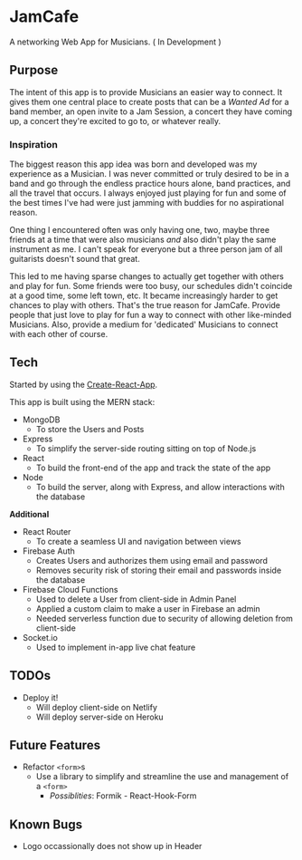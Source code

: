 # JamCafe

A networking Web App for Musicians. ( In Development )

## Purpose

The intent of this app is to provide Musicians an easier way to connect. It gives them one central place to create posts that can be a _Wanted Ad_ for a band member, an open invite to a Jam Session, a concert they have coming up, a concert they're excited to go to, or whatever really.

### Inspiration

The biggest reason this app idea was born and developed was my experience as a Musician. I was never committed or truly desired to be in a band and go through the endless practice hours alone, band practices, and all the travel that occurs. I always enjoyed just playing for fun and some of the best times I've had were just jamming with buddies for no aspirational reason.

One thing I encountered often was only having one, two, maybe three friends at a time that were also musicians _and_ also didn't play the same instrument as me. I can't speak for everyone but a three person jam of all guitarists doesn't sound that great.

This led to me having sparse changes to actually get together with others and play for fun. Some friends were too busy, our schedules didn't coincide at a good time, some left town, etc. It became increasingly harder to get chances to play with others. That's the true reason for JamCafe. Provide people that just love to play for fun a way to connect with other like-minded Musicians. Also, provide a medium for 'dedicated' Musicians to connect with each other of course.

## Tech

Started by using the [Create-React-App](https://github.com/facebook/create-react-app).

This app is built using the MERN stack:

- MongoDB
  - To store the Users and Posts
- Express
  - To simplify the server-side routing sitting on top of Node.js
- React
  - To build the front-end of the app and track the state of the app
- Node
  - To build the server, along with Express, and allow interactions with the database

**Additional**

- React Router
  - To create a seamless UI and navigation between views
- Firebase Auth
  - Creates Users and authorizes them using email and password
  - Removes security risk of storing their email and passwords inside the database
- Firebase Cloud Functions
  - Used to delete a User from client-side in Admin Panel
  - Applied a custom claim to make a user in Firebase an admin
  - Needed serverless function due to security of allowing deletion from client-side
- Socket.io
  - Used to implement in-app live chat feature

## TODOs

- Deploy it!
  - Will deploy client-side on Netlify
  - Will deploy server-side on Heroku

## Future Features

- Refactor `<form>`s
  - Use a library to simplify and streamline the use and management of a `<form>`
    - _Possiblities_: Formik - React-Hook-Form
    
## Known Bugs

- Logo occassionally does not show up in Header
